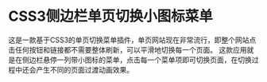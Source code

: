# CSS3侧边栏单页切换小图标菜单
这是一款基于CSS3的单页切换菜单插件，单页网站现在非常流行，即整个网站点击任何按钮和链接都不需要整体刷新，可以平滑地切换每一个页面。
这款应用就是在侧边栏悬停一列带小图标的菜单，点击每一个菜单项即可切换页面，在切换过程中还会产生不同的页面过渡动画效果。

